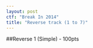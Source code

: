 ```yaml
---
layout: post
ctf: "Break In 2014"
title: "Reverse track (1 to 7)"
---
```


##Reverse 1 (Simple) - 100pts
